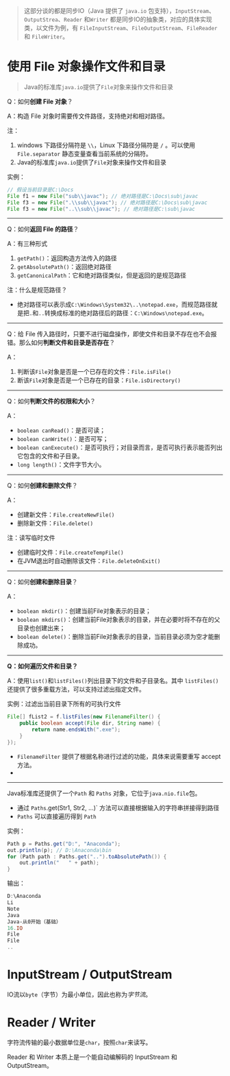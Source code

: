 > 这部分谈的都是同步IO（Java 提供了 `java.io` 包支持），`InputStream`、`OutputStrea`、`Reader` 和`Writer` 都是同步IO的抽象类，对应的具体实现类，以文件为例，有 `FileInputStream`、`FileOutputStream`、`FileReader` 和 `FileWriter`。



# 使用 File 对象操作文件和目录

> Java的标准库`java.io`提供了`File`对象来操作文件和目录

Q：如何**创建 File 对象**？

A：构造 File 对象时需要传文件路径，支持绝对和相对路径。

注：

1. windows 下路径分隔符是 `\\`，Linux 下路径分隔符是 `/` 。可以使用 `File.separator` 静态变量查看当前系统的分隔符。
2. Java的标准库`java.io`提供了`File`对象来操作文件和目录



实例：

```java
// 假设当前目录是C:\Docs
File f1 = new File("sub\\javac"); // 绝对路径是C:\Docs\sub\javac
File f3 = new File(".\\sub\\javac"); // 绝对路径是C:\Docs\sub\javac
File f3 = new File("..\\sub\\javac"); // 绝对路径是C:\sub\javac
```



---

Q：如何**返回 File 的路径**？

A：有三种形式

1. `getPath()`：返回构造方法传入的路径
2. `getAbsolutePath()`：返回绝对路径
3. `getCanonicalPath`：它和绝对路径类似，但是返回的是规范路径



注：什么是规范路径？

- 绝对路径可以表示成`C:\Windows\System32\..\notepad.exe`，而规范路径就是把`.`和`..`转换成标准的绝对路径后的路径：`C:\Windows\notepad.exe`。

---

Q：给 File 传入路径时，只要不进行磁盘操作，即使文件和目录不存在也不会报错。那么如何**判断文件和目录是否存在**？

A：

1. 判断该`File`对象是否是一个已存在的文件：`File.isFile()`
2. 断该`File`对象是否是一个已存在的目录：`File.isDirectory()`



---

Q：如何**判断文件的权限和大小**？

A：

- `boolean canRead()`：是否可读；
- `boolean canWrite()`：是否可写；
- `boolean canExecute()`：是否可执行；对目录而言，是否可执行表示能否列出它包含的文件和子目录。
- `long length()`：文件字节大小。



---

Q：如何**创建和删除文件**？

A：

- 创建新文件：`File.createNewFile()`
- 删除新文件：`File.delete()`



注：读写临时文件

- 创建临时文件：`File.createTempFile()`
- 在JVM退出时自动删除该文件：`File.deleteOnExit()`



---

Q：如何**创建和删除目录**？

A：

- `boolean mkdir()`：创建当前File对象表示的目录；
- `boolean mkdirs()`：创建当前File对象表示的目录，并在必要时将不存在的父目录也创建出来；
- `boolean delete()`：删除当前File对象表示的目录，当前目录必须为空才能删除成功。



---

**Q：如何遍历文件和目录？**

A：使用`list()`和`listFiles()`列出目录下的文件和子目录名。其中 `listFiles()` 还提供了很多重载方法，可以支持过滤出指定文件。



实例：过滤出当前目录下所有的可执行文件

```java
File[] fList2 = f.listFiles(new FilenameFilter() {
    public boolean accept(File dir, String name) {
        return name.endsWith(".exe");
    }
});
```

- `FilenameFilter` 提供了根据名称进行过滤的功能，具体来说需要重写 accept 方法。
- 

---

Java标准库还提供了一个`Path` 和 `Paths` 对象，它位于`java.nio.file`包。

- 通过 `Paths`.get(Str1, Str2, ...)` 方法可以直接根据输入的字符串拼接得到路径
- `Paths` 可以直接遍历得到 `Path`



实例：

```java
Path p = Paths.get("D:", "Anaconda");
out.println(p); // D:\Anaconda\bin
for (Path path : Paths.get("..").toAbsolutePath()) {
    out.println("   " + path);
}
```

输出：

```powershell
D:\Anaconda
Li
Note
Java
Java-从0开始（基础）
16.IO
File
File
..
```





# InputStream / OutputStream

IO流以`byte`（字节）为最小单位，因此也称为*字节流*。



# Reader / Writer

字符流传输的最小数据单位是`char`，按照`char`来读写。

Reader 和 Writer 本质上是一个能自动编解码的 InputStream 和 OutputStream。









